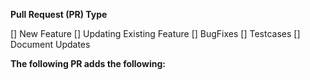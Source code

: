 **Pull Request (PR) Type**

[] New Feature
[] Updating Existing Feature
[] BugFixes
[] Testcases
[] Document Updates

**The following PR adds the following:**

<Brief description of PR>

<Rationale of PR>
